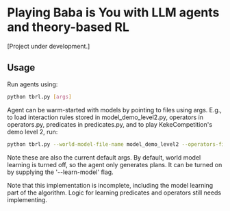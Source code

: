 # Playing Baba is You with LLM agents and theory-based RL

[Project under development.]

## Usage

Run agents using:
```bash
python tbrl.py [args]
```

Agent can be warm-started with models by pointing to files using args. E.g., to load interaction rules stored in model_demo_level2.py, operators in operators.py, predicates in predicates.py, and to play KekeCompetition's demo level 2, run:

```bash
python tbrl.py --world-model-file-name model_demo_level2 --operators-file-name operators --predicates-file-name predicates --game baba --levels [('demo_LEVELS', 1)]
```

Note these are also the current default args. By default, world model learning is turned off, so the agent only generates plans. It can be turned on by supplying the '--learn-model' flag.

Note that this implementation is incomplete, including the model learning part of the algorithm. Logic for learning predicates and operators still needs implementing.
